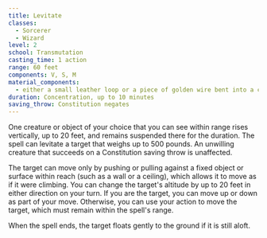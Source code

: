 ```yaml
---
title: Levitate
classes:
  - Sorcerer
  - Wizard
level: 2
school: Transmutation
casting_time: 1 action
range: 60 feet
components: V, S, M
material_components:
  - either a small leather loop or a piece of golden wire bent into a cup shape with a long shank on one end
duration: Concentration, up to 10 minutes
saving_throw: Constitution negates
---
```


One creature or object of your choice that you can see within range rises vertically, up to 20 feet, and remains suspended there for the duration. The spell can levitate a target that weighs up to 500 pounds. An unwilling creature that succeeds on a Constitution saving throw is unaffected.

The target can move only by pushing or pulling against a fixed object or surface within reach (such as a wall or a ceiling), which allows it to move as if it were climbing. You can change the target's altitude by up to 20 feet in either direction on your turn. If you are the target, you can move up or down as part of your move. Otherwise, you can use your action to move the target, which must remain within the spell's range.

When the spell ends, the target floats gently to the ground if it is still aloft.
